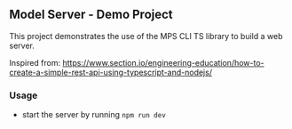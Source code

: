 ## Model Server - Demo Project

This project demonstrates the use of the MPS CLI TS library to build a web server.

Inspired from: https://www.section.io/engineering-education/how-to-create-a-simple-rest-api-using-typescript-and-nodejs/

### Usage
- start the server by running `npm run dev`
